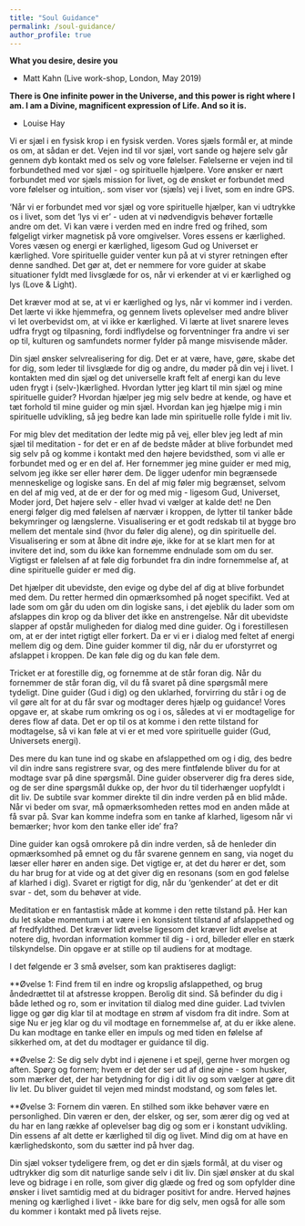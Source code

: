 ```yaml
---
title: "Soul Guidance"
permalink: /soul-guidance/
author_profile: true
---
```


**What you desire, desire you**
- Matt Kahn (Live work-shop, London, May 2019)

**There is One infinite power in the Universe, and this power is right where I am. I am a Divine, magnificent expression of Life. And so it is.** 
- Louise Hay



Vi er sjæl i en fysisk krop i en fysisk verden. Vores sjæls formål er, at minde os om, at sådan er det. 
Vejen ind til vor sjæl, vort sande og højere selv går gennem dyb kontakt med os selv og vore følelser. Følelserne er vejen ind til forbundethed med vor sjæl - og spirituelle hjælpere.  Vore ønsker er nært forbundet med vor sjæls mission for livet, og de ønsket er forbundet med vore følelser og intuition,.  som viser vor (sjæls) vej i livet, som en indre GPS.

‘Når vi er forbundet med vor sjæl og vore spirituelle hjælper, kan vi udtrykke os i livet, som det ‘lys vi er’ - uden at vi nødvendigvis behøver fortælle andre om det. Vi kan være i verden med en indre fred og frihed, som følgeligt virker magnetisk på vore omgivelser.
Vores essens er kærlighed. Vores væsen og energi er kærlighed, ligesom Gud og Universet er kærlighed. Vore spirituelle guider venter kun på at vi styrer retningen efter denne sandhed. Det gør at, det er nemmere for vore guider at skabe situationer fyldt med livsglæde for os, når vi erkender at vi er kærlighed og lys (Love & Light).

Det kræver mod at se, at vi er kærlighed og lys, når vi kommer ind i verden. Det lærte vi ikke hjemmefra, og gennem livets oplevelser med andre bliver vi let overbevidst om, at vi ikke er kærlighed. Vi lærte at livet snarere leves udfra frygt og tilpasning, fordi indflydelse og forventninger fra andre vi ser op til, kulturen og samfundets normer fylder på mange misvisende måder.

Din sjæl ønsker selvrealisering for dig. Det er at være, have, gøre, skabe det for dig, som leder til livsglæde for dig og andre, du møder på din vej i livet. I kontakten med din sjæl og det universelle kraft felt af energi kan du leve uden frygt i (selv-)kærlighed.
Hvordan lytter jeg klart til min sjæl og mine spirituelle guider? Hvordan hjælper jeg mig selv bedre at kende, og have et tæt forhold til mine guider og min sjæl. Hvordan kan jeg hjælpe mig i min spirituelle udvikling, så jeg bedre kan lade min spirituelle rolle fylde i mit liv.

For mig blev det meditation der ledte mig på vej, eller blev jeg ledt af min sjæl til meditation - for det er en af de bedste måder at blive forbundet med sig selv på og komme i kontakt med den højere bevidsthed, som vi alle er forbundet med og er en del af. Her fornemmer jeg mine guider er med mig, selvom jeg ikke ser eller hører dem. De ligger udenfor min begrænsede menneskelige og logiske sans.
En del af mig føler mig begrænset, selvom en del af mig ved, at de er der for og med mig - ligesom Gud, Universet, Moder jord, Det højere selv - eller hvad vi vælger at kalde det!
ne
Den energi følger dig med følelsen af nærvær i kroppen, de lytter til tanker både bekymringer og længslerne. Visualisering er et godt redskab til at bygge bro mellem det mentale sind (hvor du føler dig alene), og din spirituelle del. Visualisering er som at åbne dit indre øje, ikke for at se klart men for at invitere det ind, som du ikke kan fornemme endnulade som om du ser. Vigtigst er følelsen af at føle dig forbundet fra din indre fornemmelse af, at dine spirituelle guider er med dig.

Det hjælper dit ubevidste, den evige og dybe del af dig at blive forbundet med dem. Du retter hermed din opmærksomhed på noget specifikt. 
Ved at lade som om går du uden om din logiske sans, i det øjeblik du lader som om afslappes din krop og da bliver det ikke en anstrengelse. Når dit ubevidste slapper af opstår muligheden for dialog med dine guider. Og i forestillesen om, at er der intet rigtigt eller forkert. Da er vi er i dialog med feltet af energi mellem dig og dem. Dine guider kommer til dig, når du er uforstyrret og afslappet i kroppen. De kan føle dig og du kan føle dem.

Tricket er at forestille dig, og fornemme at de står foran dig. Når du fornemmer de står foran dig, vil du få svaret på dine spørgsmål mere tydeligt. Dine guider (Gud i dig) og den uklarhed, forvirring du står i og de vil gøre alt for at du får svar og modtager deres hjælp og guidance!
Vores opgave er, at skabe rum omkring os og i os, således at vi er modtagelige for deres flow af data. Det er op til os at komme i den rette tilstand for modtagelse, så vi kan føle at vi er et med vore spirituelle guider (Gud, Universets energi).

Des mere du kan tune ind og skabe en afslappethed om og i dig, des bedre vil din indre sans registrere svar, og des mere fintfølende bliver du for at modtage svar på dine spørgsmål. Dine guider observerer dig fra deres side, og de ser dine spørgsmål dukke op, der hvor du til tiderhænger uopfyldt i dit liv.
De subtile svar kommer direkte til din indre verden på en blid måde. Når vi beder om svar, må opmærksomheden rettes mod en anden måde at få svar på. Svar kan komme indefra som en tanke af klarhed, ligesom når vi bemærker; hvor kom den tanke eller ide’ fra?

Dine guider kan også omrokere på din indre verden, så de henleder din opmærksomhed på emnet og du får svarene gennem en sang, via noget du læser eller hører en anden sige. Det vigtige er,  at det du hører er det, som du har brug for at vide og at det giver dig en resonans (som en god følelse af klarhed i dig). Svaret er rigtigt for dig, når du ‘genkender’ at det er dit svar - det, som du behøver at vide.

Meditation er en fantastisk måde at komme i den rette tilstand på. Her kan du let skabe momentum i at være i en konsistent tilstand af afslappethed og af fredfyldthed. Det kræver lidt øvelse ligesom det kræver lidt øvelse at notere dig, hvordan information kommer til dig - i ord, billeder eller en stærk tilskyndelse. Din opgave er at stille op til audiens for at modtage.

I det følgende er 3 små øvelser, som kan praktiseres dagligt:

**Øvelse 1: 
Find frem til en indre og kropslig afslappethed, og brug åndedrættet til at afstresse kroppen. Berolig dit sind. Så befinder du dig i både lethed og ro, som er invitation til dialog med dine guider. Lad tvivlen ligge og gør dig klar til at modtage en strøm af visdom fra dit indre. Som at sige Nu er jeg klar og du vil modtage en fornemmelse af, at du er ikke alene. Du kan modtage en tanke eller en impuls og med tiden en følelse af sikkerhed om,  at det du modtager er guidance til dig.

**Øvelse 2: Se dig selv dybt ind i øjenene i et spejl, gerne hver morgen og aften. Spørg og fornem; hvem er det der ser ud af dine øjne - som husker, som mærker det, der har betydning for dig i dit liv og som vælger at gøre dit liv let. Du bliver guidet til vejen med mindst modstand, og som føles let.

**Øvelse 3: Fornem din væren. En stilhed som ikke behøver være en personlighed. Din væren er den, der elsker, og ser, som ærer dig og ved at du har en lang række af oplevelser bag dig og som er i konstant udvikling. Din essens af alt dette er kærlighed til dig og livet. Mind dig om at have en kærlighedskonto, som du sætter ind på hver dag.

Din sjæl vokser tydeligere frem, og det er din sjæls formål, at du viser og udtrykker dig som dit naturlige sande selv i dit liv. Din sjæl ønsker at du skal leve og bidrage i en rolle, som giver dig glæde og fred og som opfylder dine ønsker i livet samtidig med at du bidrager positivt for andre. Herved højnes mening og kærlighed i livet - ikke bare for dig selv, men også for alle som du kommer i kontakt med på livets rejse.


